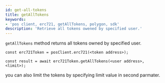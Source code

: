 ```yaml
---
id: get-all-tokens 
title: getAllTokens
keywords: 
- 'pos client, erc721, getAllTokens, polygon, sdk'
description: 'Retrieve all tokens owened by specified user.'
---
```


`getAllTokens` method returns all tokens owned by specified user.

```
const erc721Token = posClient.erc721(<token address>);

const result = await erc721Token.getAllTokens(<user address>, <limit>);

```

you can also limit the tokens by specifying limit value in second parmater.
